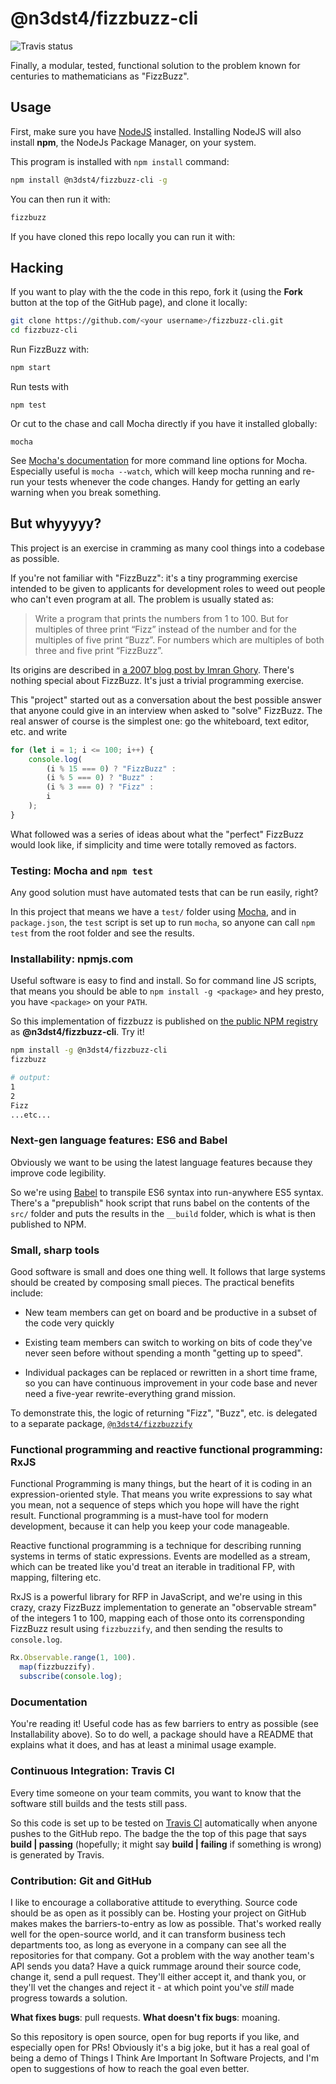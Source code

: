 @n3dst4/fizzbuzz-cli
====================

![Travis status](https://travis-ci.org/n3dst4/fizzbuzz-cli.svg)

Finally, a modular, tested, functional solution to the problem known for centuries to mathematicians as "FizzBuzz".

## Usage

First, make sure you have [NodeJS](https://nodejs.org/en/) installed.  Installing NodeJS will also install **npm**, the NodeJs Package Manager, on your system.

This program is installed with `npm install` command:

```sh
npm install @n3dst4/fizzbuzz-cli -g
```

You can then run it with:

```sh
fizzbuzz
```

If you have cloned this repo locally you can run it with:


## Hacking

If you want to play with the the code in this repo, fork it (using the **Fork** button at the top of the GitHub page), and clone it locally:

```bash
git clone https://github.com/<your username>/fizzbuzz-cli.git
cd fizzbuzz-cli
```

Run FizzBuzz with:

```bash
npm start
```

Run tests with

```
npm test
```

Or cut to the chase and call Mocha directly if you have it installed globally:

```
mocha
```

See [Mocha's documentation](http://mochajs.org/) for more command line options
for Mocha. Especially useful is `mocha --watch`, which will keep mocha running and re-run your tests whenever the code changes. Handy for getting an early warning when you break something.


## But whyyyyy?

This project is an exercise in cramming as many cool things into a codebase as
possible.

If you're not familiar with "FizzBuzz": it's a tiny programming exercise
intended to be given to applicants for development roles to weed out people who
can't even program at all. The problem is usually stated as:

> Write a program that prints the numbers from 1 to 100. But for multiples of
> three print “Fizz” instead of the number and for the multiples of five print
> “Buzz”. For numbers which are multiples of both three and five print
> “FizzBuzz”.

Its origins are described in [a 2007 blog post by Imran
Ghory](http://imranontech.com/2007/01/24/using-fizzbuzz-to-find-developers-who-grok-coding/).
There's nothing special about FizzBuzz. It's just a trivial programming
exercise.

This "project" started out as a conversation about the best possible answer that
anyone could give in an interview when asked to "solve" FizzBuzz. The real
answer of course is the simplest one: go the whiteboard, text editor, etc. and
write

```js
for (let i = 1; i <= 100; i++) {
    console.log(
        (i % 15 === 0) ? "FizzBuzz" :
        (i % 5 === 0) ? "Buzz" :
        (i % 3 === 0) ? "Fizz" :
        i
    );
}
```

What followed was a series of ideas about what the "perfect" FizzBuzz would look
like, if simplicity and time were totally removed as factors.

### Testing: Mocha and `npm test`

Any good solution must have automated tests that can be run easily, right?

In this project that means we have a `test/` folder using
[Mocha](http://mochajs.org/), and in `package.json`, the `test` script is set up
to run `mocha`, so anyone can call `npm test` from the root folder and see the
results.

### Installability: npmjs.com

Useful software is easy to find and install. So for command line JS scripts,
that means you should be able to `npm install -g <package>` and hey presto, you
have `<package>` on your `PATH`.

So this implementation of fizzbuzz is published on [the public NPM
registry](https://www.npmjs.com/) as **@n3dst4/fizzbuzz-cli**. Try it!

```bash
npm install -g @n3dst4/fizzbuzz-cli
fizzbuzz

# output:
1
2
Fizz
...etc...
```

### Next-gen language features: ES6 and Babel

Obviously we want to be using the latest language features because they improve code legibility.

So we're using [Babel](https://babeljs.io/) to transpile ES6 syntax into
run-anywhere ES5 syntax. There's a "prepublish" hook script that runs babel on
the contents of the `src/` folder and puts the results in the `__build` folder, 
which is what is then published to NPM.

### Small, sharp tools

Good software is small and does one thing well. It follows that large systems
should be created by composing small pieces. The practical benefits include:

* New team members can get on board and be productive in a subset of the code
    very quickly

* Existing team members can switch to working on bits of code they've never seen
    before without spending a month "getting up to speed".

* Individual packages can be replaced or rewritten in a short time frame, so you
    can have continuous improvement in your code base and never need a five-year
    rewrite-everything grand mission.

To demonstrate this, the logic of returning "Fizz", "Buzz", etc. is delegated to
a separate package,
[`@n3dst4/fizzbuzzify`](https://www.npmjs.com/package/@n3dst4/fizzbuzzify)

### Functional programming and reactive functional programming: RxJS

Functional Programming is many things, but the heart of it is coding in an
expression-oriented style. That means you write expressions to say what you
mean, not a sequence of steps which you hope will have the right result.
Functional programming is a must-have tool for modern development, because it
can help you keep your code manageable.

Reactive functional programming is a technique for describing running systems in
terms of static expressions. Events are modelled as a stream, which can be
treated like you'd treat an iterable in traditional FP, with mapping, filtering
etc.

RxJS is a powerful library for RFP in JavaScript, and we're using in this crazy,
crazy FizzBuzz implementation to generate an "observable stream" of the integers
1 to 100, mapping each of those onto its corrensponding FizzBuzz result using `fizzbuzzify`, and then sending the results to `console.log`.

```js
Rx.Observable.range(1, 100).
  map(fizzbuzzify).
  subscribe(console.log);
```

### Documentation

You're reading it! Useful code has as few barriers to entry as possible (see
Installability above). So to do well, a package should have a README that
explains what it does, and has at least a minimal usage example.


### Continuous Integration: Travis CI

Every time someone on your team commits, you want to know that the software
still builds and the tests still pass.

So this code is set up to be tested on [Travis CI](https://travis-ci.org/)
automatically when anyone pushes to the GitHub repo. The badge the the top of
this page that says **build | passing** (hopefully; it might say **build |
failing** if something is wrong) is generated by Travis.


### Contribution: Git and GitHub

I like to encourage a collaborative attitude to everything. Source code should
be as open as it possibly can be. Hosting your project on GitHub makes makes the
barriers-to-entry as low as possible. That's worked really well for the
open-source world, and it can transform business tech departments too, as long
as everyone in a company can see all the repositories for that company. Got a
problem with the way another team's API sends you data? Have a quick rummage
around their source code, change it, send a pull request.  They'll either accept
it, and thank you, or they'll vet the changes and reject it - at which point
you've *still* made progress towards a solution.

**What fixes bugs**: pull requests. **What doesn't fix bugs**: moaning.

So this repository is open source, open for bug reports if you like, and
especially open for PRs! Obviously it's a big joke, but it has a real goal of
being a demo of Things I Think Are Important In Software Projects, and I'm open
to suggestions of how to reach the goal even better.
